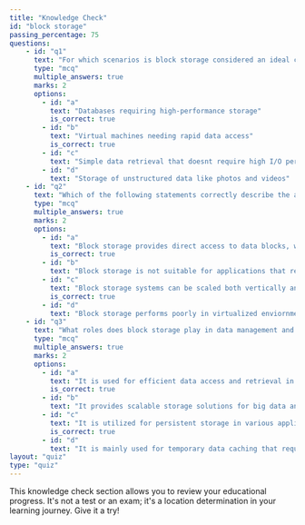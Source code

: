 ```yaml
---
title: "Knowledge Check"
id: "block storage"
passing_percentage: 75
questions:
    - id: "q1"
      text: "For which scenarios is block storage considered an ideal choice?"
      type: "mcq"
      multiple_answers: true
      marks: 2
      options:
        - id: "a"
          text: "Databases requiring high-performance storage"
          is_correct: true
        - id: "b"
          text: "Virtual machines needing rapid data access"
          is_correct: true
        - id: "c"
          text: "Simple data retrieval that doesnt require high I/O performance"
        - id: "d"
          text: "Storage of unstructured data like photos and videos"
    - id: "q2"
      text: "Which of the following statements correctly describe the advantages of block storage?"
      type: "mcq"
      multiple_answers: true
      marks: 2
      options:
        - id: "a"
          text: "Block storage provides direct access to data blocks, which is beneficial for applications needing low latency"
          is_correct: true
        - id: "b"
          text: "Block storage is not suitable for applications that require high IOPS"
        - id: "c"
          text: "Block storage systems can be scaled both vertically and horizontally"
          is_correct: true
        - id: "d"
          text: "Block storage performs poorly in virtualized enviornments"
    - id: "q3"
      text: "What roles does block storage play in data management and IT infrastructures?"
      type: "mcq"
      multiple_answers: true
      marks: 2
      options:
        - id: "a"
          text: "It is used for efficient data access and retrieval in database storage"
          is_correct: true
        - id: "b"
          text: "It provides scalable storage solutions for big data analytics enviornments"
        - id: "c"
          text: "It is utilized for persistent storage in various applications"
          is_correct: true
        - id: "d"
          text: "It is mainly used for temporary data caching that requires frequent deletion"
layout: "quiz"
type: "quiz"
---
```

This knowledge check section allows you to review your educational progress. It's not a test or an exam; it's a location determination in your learning journey. Give it a try!
